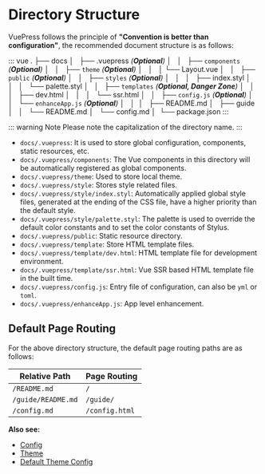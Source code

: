 # Directory Structure

VuePress follows the principle of **"Convention is better than configuration"**, the recommended document structure is as follows:

::: vue
.
├── docs
│   ├── .vuepress _(**Optional**)_
│   │   ├── `components` _(**Optional**)_
│   │   ├── `theme` _(**Optional**)_
│   │   │   └── Layout.vue
│   │   ├── `public` _(**Optional**)_
│   │   ├── `styles` _(**Optional**)_
│   │   │   ├── index.styl
│   │   │   └── palette.styl
│   │   ├── `templates` _(**Optional, Danger Zone**)_
│   │   │   ├── dev.html
│   │   │   └── ssr.html
│   │   ├── `config.js` _(**Optional**)_
│   │   └── `enhanceApp.js` _(**Optional**)_
│   │ 
│   ├── README.md
│   ├── guide
│   │   └── README.md
│   └── config.md
│ 
└── package.json
:::

::: warning Note
Please note the capitalization of the directory name.
:::

- `docs/.vuepress`: It is used to store global configuration, components, static resources, etc.
- `docs/.vuepress/components`: The Vue components in this directory will be automatically registered as global components.
- `docs/.vuepress/theme`: Used to store local theme.
- `docs/.vuepress/style`: Stores style related files.
- `docs/.vuepress/style/index.styl`: Automatically applied global style files, generated at the ending of the CSS file, have a higher priority than the default style.
- `docs/.vuepress/style/palette.styl`: The palette is used to override the default color constants and to set the color constants of Stylus.
- `docs/.vuepress/public`: Static resource directory.
- `docs/.vuepress/template`: Store HTML template files.
- `docs/.vuepress/template/dev.html`: HTML template file for development environment.
- `docs/.vuepress/template/ssr.html`: Vue SSR based HTML template file in the built time.
- `docs/.vuepress/config.js`: Entry file of configuration, can also be `yml` or `toml`.
- `docs/.vuepress/enhanceApp.js`: App level enhancement.

## Default Page Routing

For the above directory structure, the default page routing paths are as follows:

| Relative Path | Page Routing |
|---|---|
| `/README.md` | `/` |
| `/guide/README.md` | `/guide/` |
| `/config.md` | `/config.html` |

**Also see:** 

- [Config](../config/README.md)
- [Theme](../theme/README.md)
- [Default Theme Config](../theme/default-theme-config.md)

